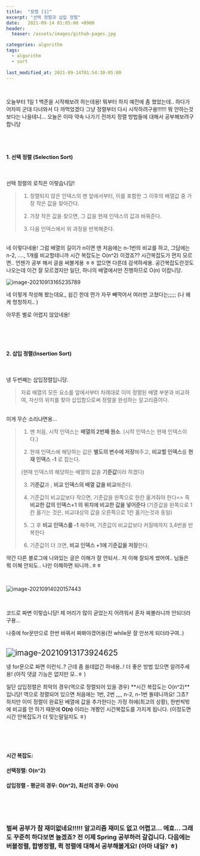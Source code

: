 ```yaml
---
title:  "정렬 [1]"
excerpt: "선택 정렬과 삽입 정렬"
date:   2021-09-14 01:05:00 +0900
header:
  teaser: /assets/images/github-pages.jpg

categories: algorithm
tags:
  - algorithm
  - sort
  
last_modified_at: 2021-09-14T01:54:30-05:00
---
```


<br/>

오늘부터 1일 1 백준을 시작해보려 하는데용! 뭐부터 하지 예전에 좀 했었는데.. 하다가 어차피 군대 다녀와서 다 까먹었겠다 그냥 정렬부터 다시 시작하려구용!!!!!! 뭐 안하는것보다는 나을테니... 오늘은 이따 약속 나가기 전까지 정렬 방법들에 대해서 공부해보려구 합니당

<br/>

<br/>

#### 1. 선택 정렬 (Selection Sort)

<br/>

선택 정렬의 로직은 이렇습니당!

> 1. 정렬되지 않은 인덱스의 맨 앞에서부터, 이를 포함한 그 이후의 배열값 중 가장 작은 값을 찾아간다.
>
> 2. 가장 작은 값을 찾으면, 그 값을 현재 인덱스의 값과 바꿔준다.
> 3.  다음 인덱스에서 위 과정을 반복해준다.

<br/>네 이렇다네용! 그럼 배열의 길이가 n이면 맨 처음에는 n-1번의 비교를 하고, 그담에는 n-2, ...., 1개를 비교할테니까 시간 복잡도는 O(n^2) 이겠죠?? 시간복잡도가 먼지 모르면.. 언젠가 공부 해서 글을 써볼게용 ㅎㅎ 없으면 다른데 검색하세용. 공간복잡도란것도 나오는데 이건 잘 모르겠지만 일단, 하나의 배열에서만 진행하므로 O(n) 이랍니당.

![image-20210913165235789](https://raw.githubusercontent.com/ShinDongHun1/image_repo/main/img/image-20210913165235789.png)

네 이렇게 작성해 봤는데요,, 쉽긴 한데 먼가 자꾸 빼먹어서 여러번 고쳤다는;;;;; (나 왜케 멍청하지.. )

아무튼 별로 어렵지 않았네용! 

<br/>

<br/>

<br/>

#### 2. 삽입 정렬(Insertion Sort)

<br/>

넹 두번째는 삽입정렬입니당. 

>  자료 배열의 모든 요소를 앞에서부터 차례대로 이미 정렬된 배열 부분과 비교하여, 자신의 위치를 찾아 삽입함으로써 정렬을 완성하는 알고리즘이다. 
>

<br/>이게 무슨 소리냐면용...

> 1.  맨 처음, 시작 인덱스는 **배열의 2번째 원소**. (시작 인덱스는 현재 인덱스이다.)
>
> 2.  현재 인덱스에 해당하는 값은 **별도의 변수에 저장**해주고, **비교할 인덱스**를 **현재 인덱스 -1** 로 잡는다.
>
>    (현재 인덱스의 해당하는 배열의 값을 **기준값**이라 하겠다)
>
> 3.  **기준값**과 , **비교 인덱스의 배열 값을 비교**해준다. 
>
> 4.  기준값이 비교값보다 작으면, 기준값을 왼쪽으로 한칸 옮겨줘야 한다=> 즉 **비교한 값의 인덱스+1 의 위치에 비교한 값을 넣어준다** (기준값을 왼쪽으로 1칸 옮기는 것은, 비교대상의 값을 오른쪽으로 1칸 옮기는것과 동일)
>
> 5.  그 후 **비교 인덱스를 -1** 해주며, 기준값이 비교값보다 커질때까지 3,4번을 반복한다
>
> 6.  기준값이 더 크면, **비교 인덱스 +1에 기준값을 저장**한다.

약간 다른 블로그에 나와있는 글은 이해가 잘 안되서.. 저 이해 잘되게 썼어여.. 님들은 뭐 이해 안되도.. 나만 이해하면 되니까..ㅎㅎ

<br/>

![image-20210914020157443](https://raw.githubusercontent.com/ShinDongHun1/image_repo/main/img/image-20210914020157443.png)



<br/>

코드로 짜변 이렇습니당! 제 머리가 많이 굳었는지 어려워서 혼자 짜볼라니까 안되더라구용...

나중에 for문만으로 한번 바꿔서 짜봐야겠어용(전 while문 잘 안쓰게 되더라구여..)

<br/>

<img src="https://raw.githubusercontent.com/ShinDongHun1/image_repo/main/img/image-20210913173924625.png" alt="image-20210913173924625" style="zoom: 150%;" />

넹 for문으로 짜면 이런식..? 근데 좀 쓸데없긴 하네용..! 더 좋은 방법 있으면 알려주세용! (아직 댓글 기능은 없지만 모..ㅎ )

일단 삽입정렬은 최악의 경우(역으로 정렬되어 있을 경우) **시간 복잡도는 O(n^2)**입니당! 역으로 정렬되어 있으면 처음에는 1번, 2번 ,,,, n-2, n-1번 돌테니까요! 그쵸? 하지만 이미 정렬이 완료된 배열에 값을 추가한다는 가정 하에(최고의 상황), 한번씩밖에 비교를 안 하기 때문에 **O(n)** 이라는 개짱인 시간복잡도를 가지게 됩니다. (이정도면 시간 안복잡도가 더 맞는말일지도 ㅎ)

<br/>

<br/>

<br/>

#### 시간 복잡도: 

#### 선택정렬: O(n^2)

#### 삽입정렬 - 평균의 경우: O(n^2),  최선의 경우: O(n)

<br/>

<br/>

<br/>

### 벌써 공부가 참 재미없네요!!!!! 알고리즘 재미도 없고 어렵고... 에효... 그래도 꾸준히 하다보면 늘겠죠? 전 이제 Spring 공부하러 갈겁니다. 다음에는 버블정렬, 합병정렬, 퀵 정렬에 대해서 공부해볼게요! (아마 내일? ㅎ)

